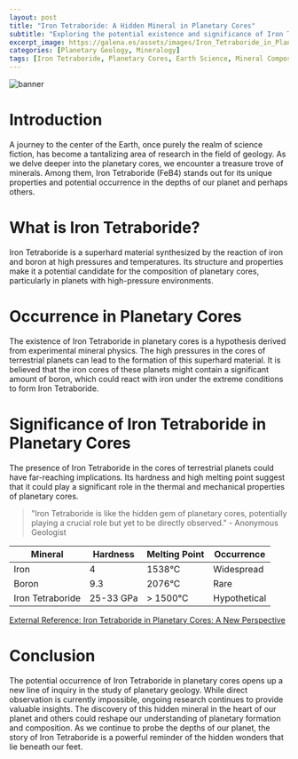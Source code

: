 ```yaml
---
layout: post
title: "Iron Tetraboride: A Hidden Mineral in Planetary Cores"
subtitle: "Exploring the potential existence and significance of Iron Tetraboride in the cores of terrestrial planets."
excerpt_image: https://galena.es/assets/images/Iron_Tetraboride_in_Planetary_Cores.png
categories: [Planetary Geology, Mineralogy]
tags: [Iron Tetraboride, Planetary Cores, Earth Science, Mineral Composition]
---
```


![banner](https://galena.es/assets/images/Iron_Tetraboride_in_Planetary_Cores.png "A cross-section illustration of a planetary core, highlighting the potential presence of Iron Tetraboride among various minerals, with labeled layers and geological formations.")

# Introduction

A journey to the center of the Earth, once purely the realm of science fiction, has become a tantalizing area of research in the field of geology. As we delve deeper into the planetary cores, we encounter a treasure trove of minerals. Among them, Iron Tetraboride (FeB4) stands out for its unique properties and potential occurrence in the depths of our planet and perhaps others.

# What is Iron Tetraboride?

Iron Tetraboride is a superhard material synthesized by the reaction of iron and boron at high pressures and temperatures. Its structure and properties make it a potential candidate for the composition of planetary cores, particularly in planets with high-pressure environments.

# Occurrence in Planetary Cores

The existence of Iron Tetraboride in planetary cores is a hypothesis derived from experimental mineral physics. The high pressures in the cores of terrestrial planets can lead to the formation of this superhard material. It is believed that the iron cores of these planets might contain a significant amount of boron, which could react with iron under the extreme conditions to form Iron Tetraboride.

# Significance of Iron Tetraboride in Planetary Cores

The presence of Iron Tetraboride in the cores of terrestrial planets could have far-reaching implications. Its hardness and high melting point suggest that it could play a significant role in the thermal and mechanical properties of planetary cores.

> "Iron Tetraboride is like the hidden gem of planetary cores, potentially playing a crucial role but yet to be directly observed." - Anonymous Geologist

| Mineral | Hardness | Melting Point | Occurrence |
| --- | --- | --- | --- |
| Iron | 4 | 1538°C | Widespread |
| Boron | 9.3 | 2076°C | Rare |
| Iron Tetraboride | 25-33 GPa | > 1500°C | Hypothetical |

[External Reference: Iron Tetraboride in Planetary Cores: A New Perspective](https://www.journals.elsevier.com/journal-of-geophysical-research-planets)

# Conclusion

The potential occurrence of Iron Tetraboride in planetary cores opens up a new line of inquiry in the study of planetary geology. While direct observation is currently impossible, ongoing research continues to provide valuable insights. The discovery of this hidden mineral in the heart of our planet and others could reshape our understanding of planetary formation and composition. As we continue to probe the depths of our planet, the story of Iron Tetraboride is a powerful reminder of the hidden wonders that lie beneath our feet.